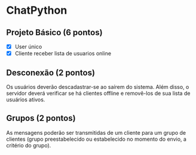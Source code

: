 # ChatPython

## Projeto Básico (6 pontos)

- [x] User único
- [x] Cliente receber lista de usuarios online

## Desconexão (2 pontos)

Os usuários deverão descadastrar-se ao saírem do sistema. Além disso, o servidor deverá verificar se há clientes offline e removê-los de sua lista de usuários ativos.


## Grupos (2 pontos)

As mensagens poderão ser transmitidas de um cliente para um grupo de clientes (grupo preestabelecido ou estabelecido no momento do envio, a critério do grupo).
